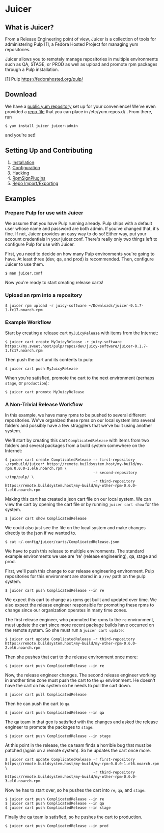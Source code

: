 # Juicer

## What is Juicer?

From a Release Engineering point of view, Juicer is a collection of
tools for administering Pulp [1], a Fedora Hosted Project for managing
yum repositories.

Juicer allows you to remotely manage repositories in multiple
environments such as QA, STAGE, or PROD as well as upload and promote
rpm packages through a Pulp installation.

[1] Pulp  https://fedorahosted.org/pulp/

## Download

We have a [public yum repository](http://tbielawa.fedorapeople.org/juicer/) set up for your convenience! We've even provided a [repo file](https://github.com/juicer/juicer/blob/master/docs/juicer.repo) that you can place in /etc/yum.repos.d/ . From there, run

    $ yum install juicer juicer-admin

and you're set!

## Setting Up and Contributing

1. [Installation](https://github.com/juicer/juicer/blob/master/docs/markdown/install.md)
2. [Configuration](https://github.com/juicer/juicer/blob/master/docs/markdown/config.md)
3. [Hacking](https://github.com/juicer/juicer/blob/master/docs/markdown/hacking.md)
4. [RpmSignPlugins](https://github.com/juicer/juicer/blob/master/docs/markdown/plugins.md)
5. [Repo Import/Exporting](https://github.com/juicer/juicer/blob/master/docs/markdown/import_export.md)


## Examples

### Prepare Pulp for use with Juicer

We assume that you have Pulp running already. Pulp ships with a default user whose name and password are both admin. If you've changed that, it's fine. If not, Juicer provides an easy way to do so! Either way, put your account credentials in your juicer.conf. There's really only two things left to configure Pulp for use with Juicer.

First, you need to decide on how many Pulp environments you're going to have. At least three (dev, qa, and prod) is recommended. Then, configure Juicer to use them.

    $ man juicer.conf


Now you're ready to start creating release carts!

### Upload an rpm into a repository

    $ juicer rpm upload -r juicy-software ~/Downloads/juicer-0.1.7-1.fc17.noarch.rpm

### Example Workflow

Start by creating a release cart `MyJuicyRelease` with items from the Internet:

    $ juicer cart create MyJuicyRelease -r juicy-software https://my.sweet.host/pulp/repos/dev/juicy-software/juicer-0.1.7-1.fc17.noarch.rpm

Then push the cart and its contents to pulp:

    $ juicer cart push MyJuicyRelease

When you're satisfied, promote the cart to the next environment
(perhaps `stage`, or `production`):

    $ juicer cart promote MyJuicyRelease

### A Non-Trivial Release Workflow

In this example, we have many rpms to be pushed to several different
repositories. We've organized these rpms on our local system into
several folders and possibly have a few stragglers that we've built
using another system.

We'll start by creating this cart `ComplicatedRelease` with items from
two folders and several packages from a build system somewhere on the
Internet:

    $ juicer cart create ComplicatedRelease -r first-repository ~/rpmbuild/juicer* https://remote.buildsystem.host/my-build/my-rpm.0.0.0-1.el6.noarch.rpm \
                                            -r second-repository ~/tmp/pulp/ \
                                            -r third-repository https://remote.buildsystem.host/my-build/my-other-rpm-0.0.0-1.el6.noarch.rpm

Making this cart has created a json cart file on our local system. We
can view the cart by opening the cart file or by running `juicer cart
show` for the system.

    $ juicer cart show ComplicatedRelease

We could also just see the file on the local system and make changes
directly to the json if we wanted to.

    $ cat ~/.config/juicer/carts/ComplicatedRelease.json

We have to push this release to multiple environments. The standard
example environments we use are 're' (release engineering), qa, stage
and prod.

First, we'll push this change to our release engineering
environment. Pulp repositories for this environment are stored in a
`/re/` path on the pulp system.

    $ juicer cart push ComplicatedRelease --in re

We expect this cart to change as rpms get built and updated over
time. We also expect the release engineer responsible for promoting
these rpms to change since our organization operates in many time
zones.

The first release engineer, who promoted the rpms to the `re`
environment, must update the cart since more recent package builds have
occurred on the remote system. So she must run a `juicer cart update`:

    $ juicer cart update ComplicatedRelease -r third-repository https://remote.buildsystem.host/my-build/my-other-rpm-0.0.0-2.el6.noarch.rpm

Then she pushes that cart to the release environment once more:

    $ juicer cart push ComplicatedRelease --in re

Now, the release engineer changes. The second release engineer working
in another time zone must push the cart to the `qa` environment. He
doesn't have the cart on his system so he needs to pull the cart down.

    $ juicer cart pull ComplicatedRelease

Then he can push the cart to `qa`.

    $ juicer cart push ComplicatedRelease --in qa

The qa team in that geo is satisfied with the changes and asked the
release engineer to promote the packages to `stage`.

    $ juicer cart push ComplicatedRelease --in stage

At this point in the release, the qa team finds a horrible bug that
must be patched (again on a remote system). So he updates the cart
once more.

    $ juicer cart update ComplicatedRelease -r first-repository https://remote.buildsystem.host/my-build/my-rpm-0.0.0-1.el6.noarch.rpm \
                                            -r third-repository https://remote.buildsystem.host/my-build/my-other-rpm-0.0.0-3.el6.noarch.rpm

Now he has to start over, so he pushes the cart into `re`, `qa`, and
`stage`.

    $ juicer cart push ComplicatedRelease --in re
    $ juicer cart push ComplicatedRelease --in qa
    $ juicer cart push ComplicatedRelease --in stage

Finally the qa team is satisfied, so he pushes the cart to production.

    $ juicer cart push ComplicatedRelease --in prod
